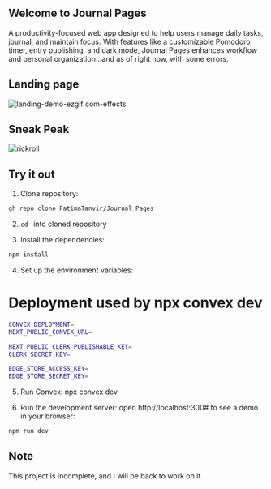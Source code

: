 ## Welcome to Journal Pages

A productivity-focused web app designed to help users manage daily tasks, journal, and maintain focus. With features like a customizable Pomodoro timer, entry publishing, and dark mode, Journal Pages enhances workflow and personal organization...and as of right now, with some errors.

## Landing page

![landing-demo-ezgif com-effects](https://github.com/user-attachments/assets/af3a7d09-a11f-4ee6-9e44-c58b3898df61)

## Sneak Peak

![rickroll](https://github.com/user-attachments/assets/014c5480-f393-434f-a546-e931cbbe3ee3)

## Try it out

1. Clone repository:

```bash 
gh repo clone FatimaTanvir/Journal_Pages
```
2. ```cd ``` into cloned repository

3. Install the dependencies:
```bash
npm install
```
4. Set up the environment variables:
# Deployment used by npx convex dev
```bash
CONVEX_DEPLOYMENT=
NEXT_PUBLIC_CONVEX_URL=

NEXT_PUBLIC_CLERK_PUBLISHABLE_KEY=
CLERK_SECRET_KEY=

EDGE_STORE_ACCESS_KEY=
EDGE_STORE_SECRET_KEY=
```
5. Run Convex:
npx convex dev

6. Run the development server: open http://localhost:300# to see a demo in your browser:
   
```bash
npm run dev
```

## Note 
This project is incomplete, and I will be back to work on it.
